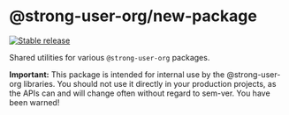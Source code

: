 # @strong-user-org/new-package

[![Stable release](https://img.shields.io/npm/v/@strong-user-org/new-package.svg)](https://npm.im/@strong-user-org/new-package)

Shared utilities for various `@strong-user-org` packages.

**Important:** This package is intended for internal use by the @strong-user-org libraries. You should not use it directly in your production projects, as the APIs can and will change often without regard to sem-ver. You have been warned!
